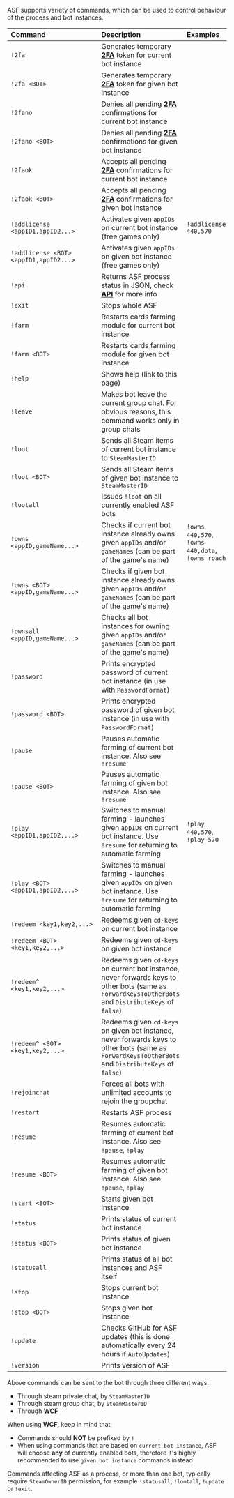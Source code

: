 ASF supports variety of commands, which can be used to control behaviour of the process and bot instances.

|Command                          | Description                                            | Examples                    |
| ------------------------------- |:-------------------------------------------------------|:----------------------------|
`!2fa`                            | Generates temporary **[2FA](https://github.com/JustArchi/ArchiSteamFarm/wiki/Escrow)** token for current bot instance
`!2fa <BOT>`                      | Generates temporary **[2FA](https://github.com/JustArchi/ArchiSteamFarm/wiki/Escrow)** token for given bot instance
`!2fano`                          | Denies all pending **[2FA](https://github.com/JustArchi/ArchiSteamFarm/wiki/Escrow)** confirmations for current bot instance
`!2fano <BOT>`                    | Denies all pending **[2FA](https://github.com/JustArchi/ArchiSteamFarm/wiki/Escrow)** confirmations for given bot instance
`!2faok`                          | Accepts all pending **[2FA](https://github.com/JustArchi/ArchiSteamFarm/wiki/Escrow)** confirmations for current bot instance
`!2faok <BOT>`                    | Accepts all pending **[2FA](https://github.com/JustArchi/ArchiSteamFarm/wiki/Escrow)** confirmations for given bot instance
`!addlicense <appID1,appID2...>`  | Activates given ```appIDs``` on current bot instance (free games only) | ```!addlicense 440,570```
`!addlicense <BOT> <appID1,appID2...>` | Activates given ```appIDs``` on given bot instance (free games only)
`!api`                            | Returns ASF process status in JSON, check **[API](https://github.com/JustArchi/ArchiSteamFarm/wiki/API)** for more info
`!exit`                           | Stops whole ASF
`!farm`                           | Restarts cards farming module for current bot instance
`!farm <BOT>`                     | Restarts cards farming module for given bot instance
`!help`                           | Shows help (link to this page)
`!leave`                          | Makes bot leave the current group chat. For obvious reasons, this command works only in group chats
`!loot`                           | Sends all Steam items of current bot instance to ```SteamMasterID```
`!loot <BOT>`                     | Sends all Steam items of given bot instance to ```SteamMasterID```
`!lootall`                        | Issues ```!loot``` on all currently enabled ASF bots
`!owns <appID,gameName...>`       | Checks if current bot instance already owns given ```appIDs``` and/or ```gameNames``` (can be part of the game's name) | ```!owns 440,570```, ```!owns 440,dota```, ```!owns roach```
`!owns <BOT> <appID,gameName...>` | Checks if given bot instance already owns given ```appIDs``` and/or ```gameNames``` (can be part of the game's name)
`!ownsall <appID,gameName...>`    | Checks all bot instances for owning given ```appIDs``` and/or ```gameNames``` (can be part of the game's name)
`!password`                       | Prints encrypted password of current bot instance (in use with ```PasswordFormat```)
`!password <BOT>`                 | Prints encrypted password of given bot instance (in use with ```PasswordFormat```)
`!pause`                          | Pauses automatic farming of current bot instance. Also see ```!resume```
`!pause <BOT>`                    | Pauses automatic farming of given bot instance. Also see ```!resume```
`!play <appID1,appID2,...>`       | Switches to manual farming - launches given ```appIDs``` on current bot instance. Use ```!resume``` for returning to automatic farming | ```!play 440,570```, ```!play 570```
`!play <BOT> <appID1,appID2,...>` | Switches to manual farming - launches given ```appIDs``` on given bot instance. Use ```!resume``` for returning to automatic farming
`!redeem <key1,key2,...>`         | Redeems given ```cd-keys``` on current bot instance
`!redeem <BOT> <key1,key2,...>`   | Redeems given ```cd-keys``` on given bot instance
`!redeem^ <key1,key2,...>`        | Redeems given ```cd-keys``` on current bot instance, never forwards keys to other bots (same as ```ForwardKeysToOtherBots``` and ```DistributeKeys``` of ```false```)
`!redeem^ <BOT> <key1,key2,...>`  | Redeems given ```cd-keys``` on given bot instance, never forwards keys to other bots (same as ```ForwardKeysToOtherBots``` and ```DistributeKeys``` of ```false```)
`!rejoinchat`                     | Forces all bots with unlimited accounts to rejoin the groupchat
`!restart`                        | Restarts ASF process
`!resume`                         | Resumes automatic farming of current bot instance. Also see ```!pause```, ```!play```
`!resume <BOT>`                   | Resumes automatic farming of given bot instance. Also see ```!pause```, ```!play```
`!start <BOT>`                    | Starts given bot instance
`!status`                         | Prints status of current bot instance
`!status <BOT>`                   | Prints status of given bot instance
`!statusall`                      | Prints status of all bot instances and ASF itself
`!stop`                           | Stops current bot instance
`!stop <BOT>`                     | Stops given bot instance
`!update`                         | Checks GitHub for ASF updates (this is done automatically every 24 hours if ```AutoUpdates```)
`!version`                        | Prints version of ASF

Above commands can be sent to the bot through three different ways:
- Through steam private chat, by ```SteamMasterID```
- Through steam group chat, by ```SteamMasterID```
- Through **[WCF](https://github.com/JustArchi/ArchiSteamFarm/wiki/WCF)**

When using **WCF**, keep in mind that:
- Commands should **NOT** be prefixed by ```!```
- When using commands that are based on ```current bot instance```, ASF will choose **any** of currently enabled bots, therefore it's highly recommended to use ```given bot instance``` commands instead

Commands affecting ASF as a process, or more than one bot, typically require ```SteamOwnerID``` permission, for example ```!statusall```, ```!lootall```, ```!update``` or ```!exit```.